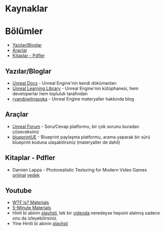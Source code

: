 # Kaynaklar



# Bölümler

* [Yazılar/Bloglar](#yazılarbloglar)
* [Araçlar](#araçlar)
* [Kitaplar - Pdfler](#kitaplar---pdfler)


## Yazılar/Bloglar
* [Unreal Docs](https://docs.unrealengine.com/5.1/en-US/unreal-engine-materials/) - Unreal Engine'nin kendi dökümanları
* [Unreal Learning Library](https://dev.epicgames.com/community/learning?application=unreal_engine) - Unreal Engine'nin kütüphanesi, hem developerlar hem topluluk tarafından
* [ryandowlingsoka](https://ryandowlingsoka.com/unreal/) - Unreal Engine materyaller hakkında blog

## Araçlar
* [Unreal Forum](https://forums.unrealengine.com/search) - Soru/Cevap platformu, bir çok sorunu buradan çözeceksiniz
* [blueprintUE](https://blueprintue.com/) - Blueprint paylaşma platformu, arama yaparak bir sürü blueprint koduna ulaşabilirsiniz (materyaller de dahil)

## Kitaplar - Pdfler
* Damien Lappa - Photorealistic Texturing for Modern Video Games [orijinal](https://www.theseus.fi/bitstream/handle/10024/136545/Lappa_Damien.pdf) [yedek](https://files.catbox.moe/wdvfvj.pdf)

## Youtube
* [WTF Is? Materials](https://www.youtube.com/playlist?list=PLSlkDq2rO1t7Guw6DbhNVDXRxw6EtLOoF)
* [5-Minute Materials](https://www.youtube.com/playlist?list=PLUi8nuTUEtTvrcISNaNpZwtxpQbyaBstT)
* Hinti bi abinin [playlisti](https://www.youtube.com/playlist?list=PLNLUnEauvwCE8Se5aAZ-ioltPCIjyKNVe), tek bir [videoda](https://www.youtube.com/watch?v=BtHgF_VmaSI) neredeyse hepsini alatmış sadece onu da izleyebilirsiniz.
* Yine Hintli bi abinin [playlisti](https://www.youtube.com/playlist?list=PLwMiBtF6WzsoE8Lr_AIJRw1Mr1czh_6kb)
